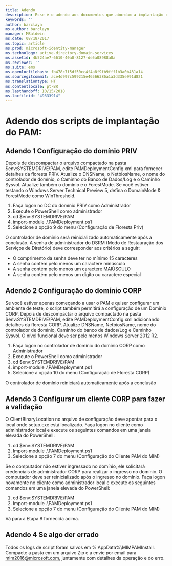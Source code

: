 ```yaml
---
title: Adendo
description: Esse é o adendo aos documentos que abordam a implantação de PAM com scripts. Ele explica como configurar os domínios PRIV e CORP, bem como configurar um cliente para que ele faça a validação, e fornece informações sobre como solicitar assistência.
keywords: ''
author: barclayn
ms.author: barclayn
manager: MBaldwin
ms.date: 08/18/2017
ms.topic: article
ms.prod: microsoft-identity-manager
ms.technology: active-directory-domain-services
ms.assetid: 4b524ae7-6610-40a0-8127-de5a08988a8a
ms.reviewer: ''
ms.suite: ems
ms.openlocfilehash: fb478c7f5df50cc4f4a8f9fb9fff1b3a0b431a14
ms.sourcegitcommit: ace4d997c599215e46566386a1a3d335e991d821
ms.translationtype: HT
ms.contentlocale: pt-BR
ms.lasthandoff: 10/15/2018
ms.locfileid: "49333914"
---
```

# <a name="pam-deployment-scripts-addendum"></a>Adendo dos scripts de implantação do PAM:

## <a name="addendum-1-setting-up-the-priv-domain"></a>Adendo 1 Configuração do domínio PRIV

Depois de descompactar o arquivo compactado na pasta $env:SYSTEMDRIVE\PAM, edite PAMDeploymentConfig.xml para fornecer detalhes da floresta PRIV. Atualize o DNSName, o NetbiosName, o nome do controlador de domínio, o Caminho do Banco de Dados/Log e o Caminho Sysvol. Atualize também o domínio e o ForestMode. Se você estiver testando o Windows Server Technical Preview 5, defina o DomainMode & ForestMode como WinThreshold.

1. Faça logon no DC do domínio PRIV como Administrador
2. Execute o PowerShell como administrador
3. cd $env:SYSTEMDRIVE\PAM
4. import-module .\PAMDeployment.ps1
5. Selecione a opção 9 do menu (Configuração de Floresta Priv)


O controlador de domínio será reinicializado automaticamente após a conclusão. A senha de administrador do DSRM (Modo de Restauração dos Serviços de Diretório) deve corresponder aos critérios a seguir:

  * O comprimento da senha deve ter no mínimo 15 caracteres
  * A senha contém pelo menos um caractere minúsculo
  * A senha contém pelo menos um caractere MAIÚSCULO
  * A senha contém pelo menos um digito ou caractere especial

## <a name="addendum-2-setting-up-the-corp-domain"></a>Adendo 2 Configuração do domínio CORP

Se você estiver apenas começando a usar o PAM e quiser configurar um ambiente de teste, o script também permitirá a configuração de um Domínio CORP. Depois de descompactar o arquivo compactado na pasta $env:SYSTEMDRIVE\PAM, edite PAMDeploymentConfig.xml adicionando detalhes da floresta CORP. Atualize DNSName, NetbiosName, nome do controlador de domínio, Caminho do banco de dados/Log e Caminho Sysvol. O nível funcional deve ser pelo menos Windows Server 2012 R2.

1. Faça logon no controlador de domínio do domínio CORP como Administrador
2. Execute o PowerShell como administrador
3. cd $env:SYSTEMDRIVE\PAM
4. import-module .\PAMDeployment.ps1
5. Selecione a opção 10 do menu (Configuração de Floresta CORP)

O controlador de domínio reiniciará automaticamente após a conclusão

## <a name="addendum-3-setting-up-a-corp-client-to-do-the-validation"></a>Adendo 3 Configurar um cliente CORP para fazer a validação

O ClientBinaryLocation no arquivo de configuração deve apontar para o local onde setup.exe está localizado.
Faça logon no cliente como administrador local e execute os seguintes comandos em uma janela elevada do PowerShell:

1. cd $env:SYSTEMDRIVE\PAM
2. Import-module .\PAMDeployment.ps1
3. Selecione a opção 7 do menu (Configuração do Cliente PAM do MIM)


Se o computador não estiver ingressado no domínio, ele solicitará credenciais de administrador CORP para realizar o ingresso no domínio. O computador deve ser reinicializado após o ingresso no domínio. Faça logon novamente no cliente como administrador local e execute os seguintes comandos em uma janela elevada do PowerShell:

1. cd $env:SYSTEMDRIVE\PAM
2. Import-module .\PAMDeployment.ps1
3. Selecione a opção 7 do menu (Configuração do Cliente PAM do MIM)

Vá para a Etapa 8 fornecida acima.

## <a name="addendum-4-if-something-goes-wrong"></a>Adendo 4 Se algo der errado

Todos os logs de script foram salvos em % AppData%\MIMPAMInstall. Compacte a pasta em um arquivo Zip e a envie por email para [mim2016@microsoft.com](mailto:mim2016@microsoft.com), juntamente com detalhes da operação e do erro.
